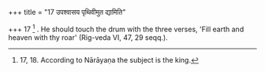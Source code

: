 +++
title = "17 उपश्वासय पृथिवीमुत द्यामिति"

+++
17 [^5] . He should touch the drum with the three verses, 'Fill earth and heaven with thy roar' (Rig-veda VI, 47, 29 seqq.).


[^5]:  17, 18. According to Nārāyaṇa the subject is the king.
